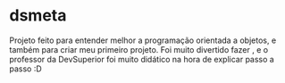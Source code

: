 # dsmeta

Projeto feito para entender melhor a programação orientada a objetos, e também para criar meu primeiro projeto. Foi muito divertido fazer , e o professor da DevSuperior foi muito didático na hora de explicar passo a passo :D
